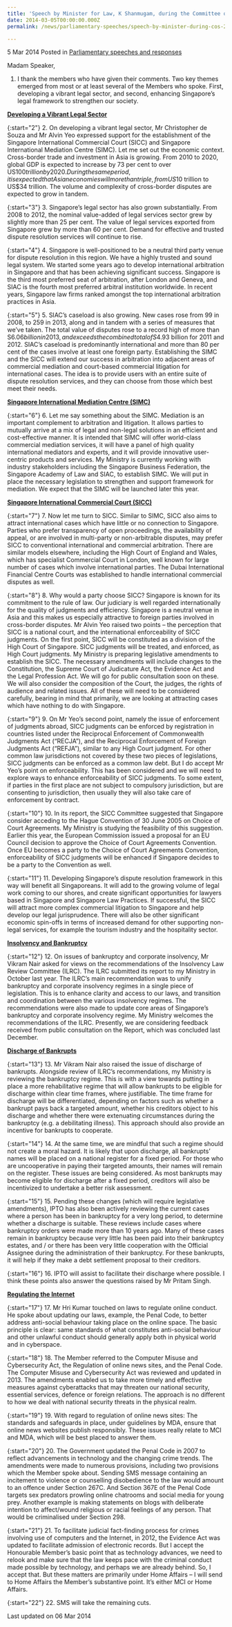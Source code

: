 ```yaml
---
title: 'Speech by Minister for Law, K Shanmugam, during the Committee of Supply Debate 2014'
date: 2014-03-05T00:00:00.000Z
permalink: /news/parliamentary-speeches/speech-by-minister-during-cos-2014/

---
```




5 Mar 2014 Posted in [Parliamentary speeches and responses](/news/parliamentary-speeches)

Madam Speaker,

1. I thank the members who have given their comments. Two key themes emerged from most or at least several of the Members who spoke. First, developing a vibrant legal sector, and second, enhancing Singapore’s legal framework to strengthen our society. 


**<u>Developing a Vibrant Legal Sector</u>**
<br>  

{:start="2"}
2. On developing a vibrant legal sector, Mr Christopher de Souza and Mr Alvin Yeo expressed support for the establishment of the Singapore International Commercial Court (SICC) and Singapore International Mediation Centre (SIMC). Let me set out the economic context. Cross-border trade and investment in Asia is growing. From 2010 to 2020, global GDP is expected to increase by 73 per cent to over US$100 trillion by 2020. During the same period, it is expected that Asian economies will more than triple, from US$10 trillion to US$34 trillion. The volume and complexity of cross-border disputes are expected to grow in tandem. 

{:start="3"}
3. Singapore’s legal sector has also grown substantially. From 2008 to 2012, the nominal value-added of legal services sector grew by slightly more than 25 per cent. The value of legal services exported from Singapore grew by more than 60 per cent. Demand for effective and trusted dispute resolution services will continue to rise. 

{:start="4"}
4. Singapore is well-positioned to be a neutral third party venue for dispute resolution in this region. We have a highly trusted and sound legal system. We started some years ago to develop international arbitration in Singapore and that has been achieving significant success. Singapore is the third most preferred seat of arbitration, after London and Geneva, and SIAC is the fourth most preferred arbitral institution worldwide. In recent years, Singapore law firms ranked amongst the top international arbitration practices in Asia.

{:start="5"}
5. SIAC’s caseload is also growing. New cases rose from 99 in 2008, to 259 in 2013, along and in tandem with a series of measures that we’ve taken. The total value of disputes rose to a record high of more than S$6.06 billion in 2013, and exceeds the combined total of S$4.93 billion for 2011 and 2012. SIAC’s caseload is predominantly international and more than 80 per cent of the cases involve at least one foreign party. Establishing the SIMC and the SICC will extend our success in arbitration into adjacent areas of commercial mediation and court-based commercial litigation for international cases. The idea is to provide users with an entire suite of dispute resolution services, and they can choose from those which best meet their needs.



**<u>Singapore International Mediation Centre (SIMC)</u>**

{:start="6"}
6. Let me say something about the SIMC. Mediation is an important complement to arbitration and litigation. It allows parties to mutually arrive at a mix of legal and non-legal solutions in an efficient and cost-effective manner. It is intended that SIMC will offer world-class commercial mediation services, it will have a panel of high quality international mediators and experts, and it will provide innovative user-centric products and services. My Ministry is currently working with industry stakeholders including the Singapore Business Federation, the Singapore Academy of Law and SIAC, to establish SIMC. We will put in place the necessary legislation to strengthen and support framework for mediation. We expect that the SIMC will be launched later this year.

**<u>Singapore International Commercial Court (SICC)</u>**

{:start="7"}
7. Now let me turn to SICC. Similar to SIMC, SICC also aims to attract international cases which have little or no connection to Singapore. Parties who prefer transparency of open proceedings, the availability of appeal, or are involved in multi-party or non-arbitrable disputes, may prefer SICC to conventional international and commercial arbitration. There are similar models elsewhere, including the High Court of England and Wales, which has specialist Commercial Court in London, well known for large number of cases which involve international parties. The Dubai International Financial Centre Courts was established to handle international commercial disputes as well.

{:start="8"}
8. Why would a party choose SICC? Singapore is known for its commitment to the rule of law. Our judiciary is well regarded internationally for the quality of judgments and efficiency. Singapore is a neutral venue in Asia and this makes us especially attractive to foreign parties involved in cross-border disputes. Mr Alvin Yeo raised two points – the perception that SICC is a national court, and the international enforceability of SICC judgments. On the first point, SICC will be constituted as a division of the High Court of Singapore. SICC judgments will be treated, and enforced, as High Court judgments. My Ministry is preparing legislative amendments to establish the SICC. The necessary amendments will include changes to the Constitution, the Supreme Court of Judicature Act, the Evidence Act and the Legal Profession Act. We will go for public consultation soon on these. We will also consider the composition of the Court, the judges, the rights of audience and related issues. All of these will need to be considered carefully, bearing in mind that primarily, we are looking at attracting cases which have nothing to do with Singapore.

{:start="9"}
9. On Mr Yeo’s second point, namely the issue of enforcement of judgments abroad, SICC judgments can be enforced by registration in countries listed under the Reciprocal Enforcement of Commonwealth Judgments Act (“RECJA”), and the Reciprocal Enforcement of Foreign Judgments Act (“REFJA”), similar to any High Court judgment. For other common law jurisdictions not covered by these two pieces of legislations, SICC judgments can be enforced as a common law debt. But I do accept Mr Yeo’s point on enforceability. This has been considered and we will need to explore ways to enhance enforceability of SICC judgments. To some extent, if parties in the first place are not subject to compulsory jurisdiction, but are consenting to jurisdiction, then usually they will also take care of enforcement by contract.

{:start="10"}
10. In its report, the SICC Committee suggested that Singapore consider acceding to the Hague Convention of 30 June 2005 on Choice of Court Agreements. My Ministry is studying the feasibility of this suggestion. Earlier this year, the European Commission issued a proposal for an EU Council decision to approve the Choice of Court Agreements Convention. Once EU becomes a party to the Choice of Court Agreements Convention, enforceability of SICC judgments will be enhanced if Singapore decides to be a party to the Convention as well.

{:start="11"}
11. Developing Singapore’s dispute resolution framework in this way will benefit all Singaporeans. It will add to the growing volume of legal work coming to our shores, and create significant opportunities for lawyers based in Singapore and Singapore Law Practices. If successful, the SICC will attract more complex commercial litigation to Singapore and help develop our legal jurisprudence. There will also be other significant economic spin-offs in terms of increased demand for other supporting non-legal services, for example the tourism industry and the hospitality sector.

**<u>Insolvency and Bankruptcy</u>**

{:start="12"}
12. On issues of bankruptcy and corporate insolvency, Mr Vikram Nair asked for views on the recommendations of the Insolvency Law Review Committee (ILRC). The ILRC submitted its report to my Ministry in October last year. The ILRC’s main recommendation was to unify bankruptcy and corporate insolvency regimes in a single piece of legislation. This is to enhance clarity and access to our laws, and transition and coordination between the various insolvency regimes. The recommendations were also made to update core areas of Singapore’s bankruptcy and corporate insolvency regime. My Ministry welcomes the recommendations of the ILRC. Presently, we are considering feedback received from public consultation on the Report, which was concluded last December.

**<u>Discharge of Bankrupts</u>**  

{:start="13"}
13. Mr Vikram Nair also raised the issue of discharge of bankrupts. Alongside review of ILRC’s recommendations, my Ministry is reviewing the bankruptcy regime. This is with a view towards putting in place a more rehabilitative regime that will allow bankrupts to be eligible for discharge within clear time frames, where justifiable. The time frame for discharge will be differentiated, depending on factors such as whether a bankrupt pays back a targeted amount, whether his creditors object to his discharge and whether there were extenuating circumstances during the bankruptcy (e.g. a debilitating illness). This approach should also provide an incentive for bankrupts to cooperate.

{:start="14"}
14. At the same time, we are mindful that such a regime should not create a moral hazard.  It is likely that upon discharge, all bankrupts’ names will be placed on a national register for a fixed period.  For those who are uncooperative in paying their targeted amounts, their names will remain on the register.  These issues are being considered. As most bankrupts may become eligible for discharge after a fixed period, creditors will also be incentivized to undertake a better risk assessment.

{:start="15"}
15. Pending these changes (which will require legislative amendments), IPTO has also been actively reviewing the current cases where a person has been in bankruptcy for a very long period, to determine whether a discharge is suitable.  These reviews include cases where bankruptcy orders were made more than 10 years ago.  Many of these cases remain in bankruptcy because very little has been paid into their bankruptcy estates, and / or there has been very little cooperation with the Official Assignee during the administration of their bankruptcy. For these bankrupts, it will help if they make a debt settlement proposal to their creditors.

{:start="16"}
16. IPTO will assist to facilitate their discharge where possible. I think these points also answer the questions raised by Mr Pritam Singh.


**<u>Regulating the Internet</u>**


{:start="17"}
17. Mr Hri Kumar touched on laws to regulate online conduct. He spoke about updating our laws, example, the Penal Code, to better address anti-social behaviour taking place on the online space. The basic principle is clear: same standards of what constitutes anti-social behaviour and other unlawful conduct should generally apply both in physical world and in cyberspace.


{:start="18"}
18. The Member referred to the Computer Misuse and Cybersecurity Act, the Regulation of online news sites, and the Penal Code. The Computer Misuse and Cybersecurity Act was reviewed and updated in 2013. The amendments enabled us to take more timely and effective measures against cyberattacks that may threaten our national security, essential services, defence or foreign relations. The approach is no different to how we deal with national security threats in the physical realm.


{:start="19"}
19. With regard to regulation of online news sites: The standards and safeguards in place, under guidelines by MDA, ensure that online news websites publish responsibly. These issues really relate to MCI and MDA, which will be best placed to answer them.


{:start="20"}
20. The Government updated the Penal Code in 2007 to reflect advancements in technology and the changing crime trends. The amendments were made to numerous provisions, including two provisions which the Member spoke about. Sending SMS message containing an incitement to violence or counselling disobedience to the law would amount to an offence under Section 267C. And Section 367E of the Penal Code targets sex predators prowling online chatrooms and social media for young prey. Another example is making statements on blogs with deliberate intention to affect/wound religious or racial feelings of any person. That would be criminalised under Section 298.


{:start="21"}
21. To facilitate judicial fact-finding process for crimes involving use of computers and the Internet, in 2012, the Evidence Act was updated to facilitate admission of electronic records. But I accept the Honourable Member’s basic point that as technology advances, we need to relook and make sure that the law keeps pace with the criminal conduct made possible by technology, and perhaps we are already behind. So, I accept that. But these matters are primarily under Home Affairs – I will send to Home Affairs the Member’s substantive point. It’s either MCI or Home Affairs.


{:start="22"}
22. SMS will take the remaining cuts.


<p class="right-side-updated">Last updated on 06 Mar 2014</p> 
